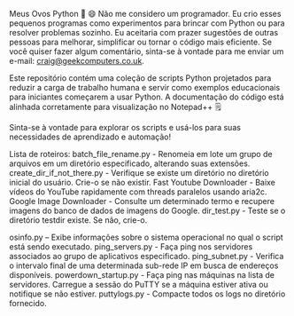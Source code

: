 Meus Ovos Python 🐍 😄
Não me considero um programador. Eu crio esses pequenos programas como experimentos para brincar com Python ou para resolver problemas sozinho. Eu aceitaria com prazer sugestões de outras pessoas para melhorar, simplificar ou tornar o código mais eficiente. Se você quiser fazer algum comentário, sinta-se à vontade para me enviar um e-mail: craig@geekcomputers.co.uk.

Este repositório contém uma coleção de scripts Python projetados para reduzir a carga de trabalho humana e servir como exemplos educacionais para iniciantes começarem a usar Python. A documentação do código está alinhada corretamente para visualização no Notepad++ 🗒️

Sinta-se à vontade para explorar os scripts e usá-los para suas necessidades de aprendizado e automação!

Lista de roteiros:
batch_file_rename.py - Renomeia em lote um grupo de arquivos em um diretório especificado, alterando suas extensões.
create_dir_if_not_there.py - Verifique se existe um diretório no diretório inicial do usuário. Crie-o se não existir.
Fast Youtube Downloader - Baixe vídeos do YouTube rapidamente com threads paralelos usando aria2c.
Google Image Downloader - Consulte um determinado termo e recupere imagens do banco de dados de imagens do Google.
dir_test.py - Teste se o diretório testdir existe. Se não, crie-o.

osinfo.py – Exibe informações sobre o sistema operacional no qual o script está sendo executado.
ping_servers.py - Faça ping nos servidores associados ao grupo de aplicativos especificado.
ping_subnet.py - Verifica o intervalo final de uma determinada sub-rede IP em busca de endereços disponíveis.
powerdown_startup.py - Faça ping nas máquinas na lista de servidores. Carregue a sessão do PuTTY se a máquina estiver ativa ou notifique se não estiver.
puttylogs.py - Compacte todos os logs no diretório fornecido.
